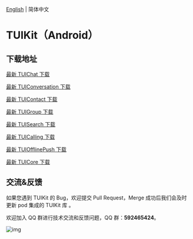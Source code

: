 [English](./README_EN.md) | 简体中文

# TUIKit（Android）

## 下载地址

[最新 TUIChat 下载](https://im.sdk.cloud.tencent.cn/download/tuikit/6.5.2803/android/TUIChat.zip)

[最新 TUIConversation 下载](https://im.sdk.cloud.tencent.cn/download/tuikit/6.5.2803/android/TUIConversation.zip)

[最新 TUIContact 下载](https://im.sdk.cloud.tencent.cn/download/tuikit/6.5.2803/android/TUIContact.zip)

[最新 TUIGroup 下载](https://im.sdk.cloud.tencent.cn/download/tuikit/6.5.2803/android/TUIGroup.zip)

[最新 TUISearch 下载](https://im.sdk.cloud.tencent.cn/download/tuikit/6.5.2803/android/TUISearch.zip)

[最新 TUICalling 下载](https://im.sdk.cloud.tencent.cn/download/tuikit/6.5.2803/android/TUICalling.zip)

[最新 TUIOfflinePush 下载](https://im.sdk.cloud.tencent.cn/download/tuikit/6.5.2803/android/TUIOfflinePush.zip)

[最新 TUICore 下载](https://im.sdk.cloud.tencent.cn/download/tuikit/6.5.2803/android/TUICore.zip)

## 交流&反馈

如果您遇到 TUIKit 的 Bug，欢迎提交  Pull Request，Merge 成功后我们会及时更新 pod 集成的 TUIKit 库 。

欢迎加入 QQ 群进行技术交流和反馈问题，QQ 群：**592465424**。

![img](https://qcloudimg.tencent-cloud.cn/raw/ca5f8724cd5a9002abc454f80bf3df12.png)